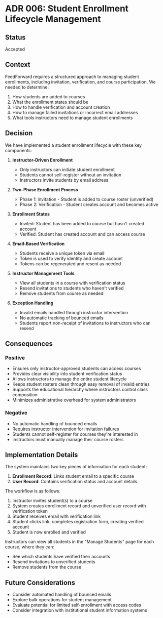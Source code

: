 # ADR 006: Student Enrollment Lifecycle Management

## Status

Accepted

## Context

FeedForward requires a structured approach to managing student enrollments, including invitation, verification, and course participation. We needed to determine:

1. How students are added to courses
2. What the enrollment states should be
3. How to handle verification and account creation
4. How to manage failed invitations or incorrect email addresses
5. What tools instructors need to manage student enrollments

## Decision

We have implemented a student enrollment lifecycle with these key components:

1. **Instructor-Driven Enrollment**
   - Only instructors can initiate student enrollment
   - Students cannot self-register without an invitation
   - Instructors invite students by email address

2. **Two-Phase Enrollment Process**
   - Phase 1: Invitation - Student is added to course roster (unverified)
   - Phase 2: Verification - Student creates account and becomes active

3. **Enrollment States**
   - Invited: Student has been added to course but hasn't created account
   - Verified: Student has created account and can access course

4. **Email-Based Verification**
   - Students receive a unique token via email
   - Token is used to verify identity and create account
   - Tokens can be regenerated and resent as needed

5. **Instructor Management Tools**
   - View all students in a course with verification status
   - Resend invitations to students who haven't verified
   - Remove students from course as needed

6. **Exception Handling**
   - Invalid emails handled through instructor intervention
   - No automatic tracking of bounced emails
   - Students report non-receipt of invitations to instructors who can resend

## Consequences

### Positive

- Ensures only instructor-approved students can access courses
- Provides clear visibility into student verification status
- Allows instructors to manage the entire student lifecycle
- Keeps student rosters clean through easy removal of invalid entries
- Supports the educational hierarchy where instructors control class composition
- Minimizes administrative overhead for system administrators

### Negative

- No automatic handling of bounced emails
- Requires instructor intervention for invitation failures
- Students cannot self-register for courses they're interested in
- Instructors must manually manage their course rosters

## Implementation Details

The system maintains two key pieces of information for each student:

1. **Enrollment Record**: Links student email to a specific course
2. **User Record**: Contains verification status and account details

The workflow is as follows:

1. Instructor invites student(s) to a course
2. System creates enrollment record and unverified user record with verification token
3. Student receives email with verification link
4. Student clicks link, completes registration form, creating verified account
5. Student is now enrolled and verified

Instructors can view all students in the "Manage Students" page for each course, where they can:
- See which students have verified their accounts
- Resend invitations to unverified students
- Remove students from the course

## Future Considerations

- Consider automated handling of bounced emails
- Explore bulk operations for student management
- Evaluate potential for limited self-enrollment with access codes
- Consider integration with institutional student information systems